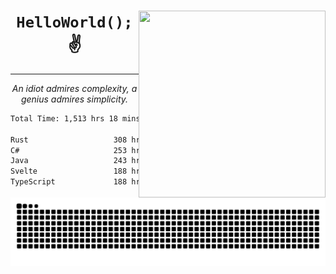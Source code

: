 <div text-align="center">
    <img src="https://i.imgur.com/h1q15Kt.gife" align="right" width="299" height="299">
    <h1 align="center"><code>HelloWorld();</code> ✌️</h1>
    <hr>
    <p align="center"><i>An idiot admires complexity, a genius admires simplicity.</i></p>
</div>

<!--START_SECTION:waka-->

```txt
Total Time: 1,513 hrs 18 mins

Rust                   308 hrs 22 mins ████▓░░░░░░░░░░░░░░░░░░░░   19.12 %
C#                     253 hrs 5 mins  ████░░░░░░░░░░░░░░░░░░░░░   15.69 %
Java                   243 hrs 54 mins ███▓░░░░░░░░░░░░░░░░░░░░░   15.12 %
Svelte                 188 hrs 10 mins ███░░░░░░░░░░░░░░░░░░░░░░   11.67 %
TypeScript             188 hrs 4 mins  ███░░░░░░░░░░░░░░░░░░░░░░   11.66 %
```

<!--END_SECTION:waka-->

<picture>
  <source media="(prefers-color-scheme: dark)" srcset="https://raw.githubusercontent.com/Somfic/Somfic/main/github-contribution-grid-snake-dark.svg">
  <source media="(prefers-color-scheme: light)" srcset="https://raw.githubusercontent.com/Somfic/Somfic/main/github-contribution-grid-snake.svg">
  <img alt="github contribution grid snake animation" src="https://raw.githubusercontent.com/Somfic/Somfic/main/github-contribution-grid-snake.svg">
</picture>
